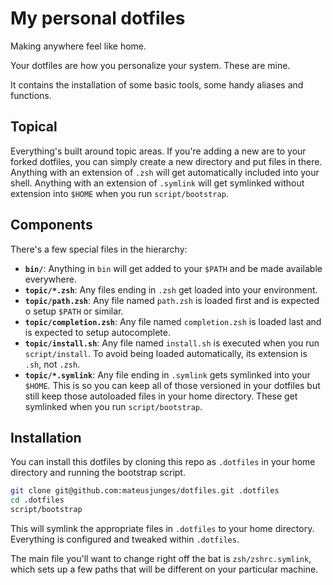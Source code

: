 # My personal dotfiles
Making anywhere feel like home.

Your dotfiles are how you personalize your system. These are mine.

It contains the installation of some basic tools, some handy aliases and functions.

## Topical
Everything's built around topic areas. If you're adding a new are to your forked dotfiles, you can simply create a new directory 
and put files in there. Anything with an extension of `.zsh` will get automatically included into your shell. Anything with an 
extension of `.symlink` will get symlinked without extension into `$HOME` when you run `script/bootstrap`.

## Components
There's a few special files in the hierarchy:

- **`bin/`**: Anything in `bin` will get added to your `$PATH` and be made available everywhere.
- **`topic/*.zsh`**: Any files ending in `.zsh` get loaded into your environment.
- **`topic/path.zsh`**: Any file named `path.zsh` is loaded first and is expected o setup `$PATH` or similar.
- **`topic/completion.zsh`**: Any file named `completion.zsh` is loaded last and is expected to setup autocomplete.
- **`topic/install.sh`**: Any file named `install.sh` is executed when you run `script/install`. To avoid being loaded automatically, its 
extension is `.sh`, not `.zsh`.
- **`topic/*.symlink`**: Any file ending in `.symlink` gets symlinked into your `$HOME`. This is so you can keep all of those versioned
in your dotfiles but still keep those autoloaded files in your home directory. These get symlinked when you run `script/bootstrap`.
  
## Installation

You can install this dotfiles by cloning this repo as `.dotfiles` in your home directory and running the bootstrap script.

```bash
git clone git@github.com:mateusjunges/dotfiles.git .dotfiles
cd .dotfiles
script/bootstrap
```

This will symlink the appropriate files in `.dotfiles` to your home directory. Everything is configured and tweaked within `.dotfiles`.

The main file you'll want to change right off the bat is `zsh/zshrc.symlink`, which sets up a few paths that will be different on your particular machine.

